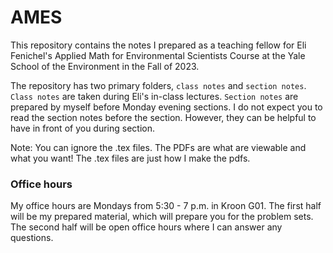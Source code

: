 # AMES
This repository contains the notes I prepared as a teaching fellow for Eli Fenichel's Applied Math for Environmental Scientists Course at the Yale School of the Environment in the Fall of 2023. 

The repository has two primary folders, `class notes` and `section notes`. `Class notes` are taken during Eli's in-class lectures. `Section notes` are prepared by myself before Monday evening sections. I do not expect you to read the section notes before the section. However, they can be helpful to have in front of you during section. 

Note: You can ignore the .tex files. The PDFs are what are viewable and what you want! The .tex files are just how I make the pdfs. 


### Office hours
My office hours are Mondays from 5:30 - 7 p.m. in Kroon G01. The first half will be my prepared material, which will prepare you for the problem sets. The second half will be open office hours where I can answer any questions. 
